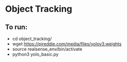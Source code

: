 # Object Tracking

## To run:
- cd object_tracking/
- wget https://pjreddie.com/media/files/yolov3.weights
- source realsense_env/bin/activate
- python3 yolo_basic.py

<!-- 
wget https://pjreddie.com/media/files/yolov3.weights
wget https://github.com/pjreddie/darknet/blob/master/cfg/yolov3.cfg
wget https://github.com/pjreddie/darknet/blob/master/data/coco.names -->
